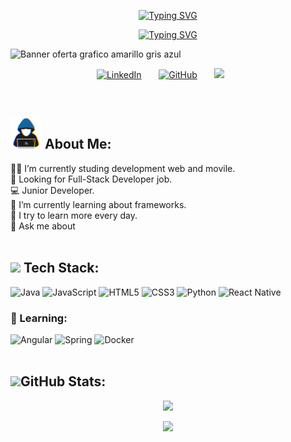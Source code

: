 <!-- Color de emvabezado   #F7C509FF     -->
<p align="center">
  <a href="https://github.com/KevinJG994">
<a href="https://git.io/typing-svg"><img src="https://readme-typing-svg.demolab.com?font=Fira+Code&size=25&pause=1000&color=F7C509&center=true&vCenter=true&repeat=false&random=false&width=435&lines=Kevin+Jim%C3%A9nez" alt="Typing SVG" /></a>
</p>
    
<p align="center">
  <a href="https://git.io/typing-svg"><img src="https://readme-typing-svg.demolab.com?font=Fira+Code&size=25&pause=1000&color=F7C509&center=true&vCenter=true&random=false&width=435&lines=Hello+world!;Student+Full-Stack+developer" alt="Typing SVG" /></a>
</p>

![Banner oferta grafico amarillo gris azul](https://github.com/KevinJG994/KevinJG994/assets/96546093/21a601e2-f5a8-4a51-8cd2-8bd1311ecc6d)


  
<!-- Social icons section -->
<p align="center">
  <a href="https://www.linkedin.com/in/kevin-jim%C3%A9nez94/"><img width="32px" alt="LinkedIn" title="LinkedIn" src="https://github.com/KevinJG994/KevinJG994/assets/96546093/c0265393-a350-4ce5-860c-aec343f9f781"/></a>
  &#8287;&#8287;&#8287;&#8287;&#8287;
  <a href="https://github.com/KevinJG994/"><img width="32px" alt="GitHub" title="GitHub" src="https://github.com/KevinJG994/KevinJG994/assets/96546093/734d10d0-eaa8-420d-b3de-b0d4e948986c"/></a>
  &#8287;&#8287;&#8287;&#8287;&#8287;
  <a href="" alt="PortFolio" title="PortFolio"><img width="32px" src="https://github.com/KevinJG994/KevinJG994/assets/96546093/b11e1caf-fea6-4409-8074-175d2f8198ee"/></a>
  &#8287;&#8287;&#8287;&#8287;&#8287;
</p><br>


<!-- About me Zone -->
<h2><picture><img src = "https://github.com/0xAbdulKhalid/0xAbdulKhalid/raw/main/assets/mdImages/about_me.gif" width = 50px></picture>   About Me:</h2>

👨‍🎓  I’m currently studing development web and movile.<br>
💼  Looking for Full-Stack Developer job.<br>
💻  Junior Developer. <br>
🤝  I’m currently learning about frameworks.<br>
📖  I try to learn more every day.<br>
💬  Ask me about<br><br>


<!-- Tech Zone -->
<h2> <img src="https://media2.giphy.com/media/QssGEmpkyEOhBCb7e1/giphy.gif?cid=ecf05e47a0n3gi1bfqntqmob8g9aid1oyj2wr3ds3mg700bl&rid=giphy.gif" width ="25"> Tech Stack:</h2>


![Java](https://img.shields.io/badge/java-%23ED8B00.svg?style=plastic&logo=openjdk&logoColor=white) ![JavaScript](https://img.shields.io/badge/javascript-%23323330.svg?style=plastic&logo=javascript&logoColor=%23F7DF1E) ![HTML5](https://img.shields.io/badge/html5-%23E34F26.svg?style=plastic&logo=html5&logoColor=white) ![CSS3](https://img.shields.io/badge/css3-%231572B6.svg?style=plastic&logo=css3&logoColor=white) ![Python](https://img.shields.io/badge/python-3670A0?style=plastic&logo=python&logoColor=ffdd54)  ![React Native](https://img.shields.io/badge/react_native-%2320232a.svg?style=plastic&logo=react&logoColor=%2361DAFB) 

### 📖 Learning:
![Angular](https://img.shields.io/badge/angular-%23DD0031.svg?style=plastic&logo=angular&logoColor=white)  ![Spring](https://img.shields.io/badge/spring-%236DB33F.svg?style=plastic&logo=spring&logoColor=white)  ![Docker](https://img.shields.io/badge/docker-%230db7ed.svg?style=plastic&logo=docker&logoColor=white) <br><br>



<!-- Stats Zone -->
  <h2><img src="https://media.giphy.com/media/iY8CRBdQXODJSCERIr/giphy.gif" width="35">GitHub Stats:</h2>
<div align="center">
  
  ![](https://github-readme-stats.vercel.app/api/top-langs/?username=KevinJG994&theme=react&hide_border=true&include_all_commits=false&count_private=false&layout=compact)
</div>


<!-- View Profile -->
<div align="center">
  
 ![](https://komarev.com/ghpvc/?username=KEvinJG994&style=for-the-badge&abbreviated=true&color=F7C509)
</div>
